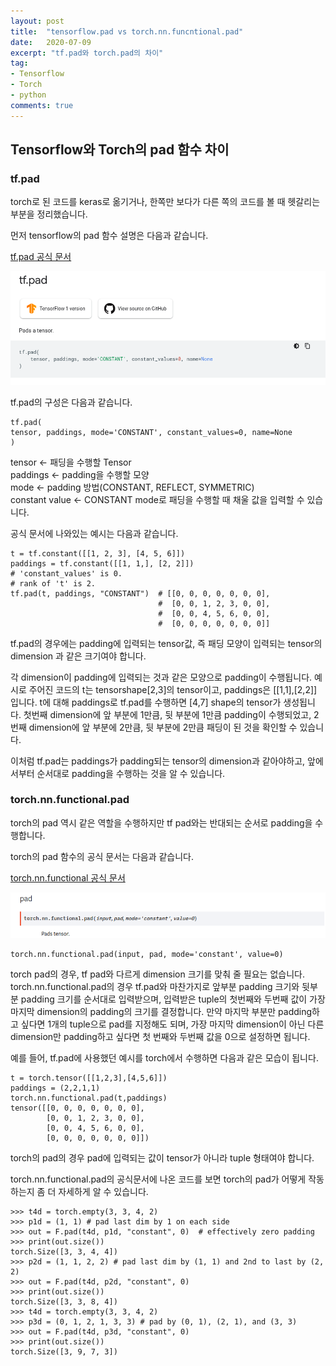 ```yaml
---
layout: post
title:  "tensorflow.pad vs torch.nn.funcntional.pad"
date:   2020-07-09
excerpt: "tf.pad와 torch.pad의 차이"
tag:
- Tensorflow 
- Torch
- python
comments: true
---
```


## Tensorflow와 Torch의 pad 함수 차이

### tf.pad 

torch로 된 코드를 keras로 옮기거나, 한쪽만 보다가 다른 쪽의 코드를 볼 때 헷갈리는 부분을 정리했습니다.

먼저 tensorflow의 pad 함수 설명은 다음과 같습니다.

<a href="https://www.tensorflow.org/api_docs/python/tf/pad"> tf.pad 공식 문서 </a>

![tf_pad](/assets/img/210126/tf_pad.png)

tf.pad의 구성은 다음과 같습니다.

```
tf.pad(
tensor, paddings, mode='CONSTANT', constant_values=0, name=None
)
```

tensor <- 패딩을 수행할 Tensor <br>
paddings <- padding을 수행할 모양 <br>
mode <- padding 방법(CONSTANT, REFLECT, SYMMETRIC) <br>
constant value <- CONSTANT mode로 패딩을 수행할 때 채울 값을 입력할 수 있습니다.
<br>

공식 문서에 나와있는 예시는 다음과 같습니다.
```
t = tf.constant([[1, 2, 3], [4, 5, 6]])
paddings = tf.constant([[1, 1,], [2, 2]])
# 'constant_values' is 0.
# rank of 't' is 2.
tf.pad(t, paddings, "CONSTANT")  # [[0, 0, 0, 0, 0, 0, 0],
                                 #  [0, 0, 1, 2, 3, 0, 0],
                                 #  [0, 0, 4, 5, 6, 0, 0],
                                 #  [0, 0, 0, 0, 0, 0, 0]]
```

tf.pad의 경우에는 padding에 입력되는 tensor값, 즉 패딩 모양이 입력되는 tensor의 dimension 과 같은 크기여야 합니다.

각 dimension이 padding에 입력되는 것과 같은 모양으로 padding이 수행됩니다. 예시로 주어진 코드의 t는 tensorshape[2,3]의 tensor이고,
paddings은 [[1,1],[2,2]] 입니다. t에 대해 paddings로 tf.pad를 수행하면 [4,7] shape의 tensor가 생성됩니다. 첫번째 dimension에
앞 부분에 1만큼, 뒷 부분에 1만큼 padding이 수행되었고, 2번째 dimension에 앞 부분에 2만큼, 뒷 부분에 2만큼 패딩이 된 것을 확인할 수 있습니다.

이처럼 tf.pad는 paddings가 padding되는 tensor의 dimension과 같아야하고, 앞에서부터 순서대로 padding을 수행하는 것을 알 수 있습니다.

### torch.nn.functional.pad

torch의 pad 역시 같은 역할을 수행하지만 tf pad와는 반대되는 순서로 padding을 수행합니다. 

torch의 pad 함수의 공식 문서는 다음과 같습니다.

<a href="https://pytorch.org/docs/stable/nn.functional.html"> torch.nn.functional 공식 문서 </a>

![torch_pad](/assets/img/210126/torch_pad.png)

```
torch.nn.functional.pad(input, pad, mode='constant', value=0)
```

torch pad의 경우, tf pad와 다르게 dimension 크기를 맞춰 줄 필요는 없습니다. torch.nn.functional.pad의 경우 tf.pad와 마찬가지로 앞부분 padding
크기와 뒷부분 padding 크기를 순서대로 입력받으며, 입력받은 tuple의 첫번째와 두번째 값이 가장 마지막 dimension의 padding의 크기를 결정합니다. 만약 마지막
부분만 padding하고 싶다면 1개의 tuple으로 pad를 지정해도 되며, 가장 마지막 dimension이 아닌 다른 dimension만 padding하고 싶다면 첫 번째와 두번째 값을 0으로 설정하면 됩니다.

예를 들어, tf.pad에 사용했던 예시를 torch에서 수행하면 다음과 같은 모습이 됩니다.

```
t = torch.tensor([[1,2,3],[4,5,6]])
paddings = (2,2,1,1)
torch.nn.functional.pad(t,paddings)
tensor([[0, 0, 0, 0, 0, 0, 0],
        [0, 0, 1, 2, 3, 0, 0],
        [0, 0, 4, 5, 6, 0, 0],
        [0, 0, 0, 0, 0, 0, 0]])
```

torch의 pad의 경우 pad에 입력되는 값이 tensor가 아니라 tuple 형태여야 합니다.

torch.nn.functional.pad의 공식문서에 나온 코드를 보면 torch의 pad가 어떻게 작동하는지 좀 더 자세하게 알 수 있습니다.

```
>>> t4d = torch.empty(3, 3, 4, 2)
>>> p1d = (1, 1) # pad last dim by 1 on each side
>>> out = F.pad(t4d, p1d, "constant", 0)  # effectively zero padding
>>> print(out.size())
torch.Size([3, 3, 4, 4])
>>> p2d = (1, 1, 2, 2) # pad last dim by (1, 1) and 2nd to last by (2, 2)
>>> out = F.pad(t4d, p2d, "constant", 0)
>>> print(out.size())
torch.Size([3, 3, 8, 4])
>>> t4d = torch.empty(3, 3, 4, 2)
>>> p3d = (0, 1, 2, 1, 3, 3) # pad by (0, 1), (2, 1), and (3, 3)
>>> out = F.pad(t4d, p3d, "constant", 0)
>>> print(out.size())
torch.Size([3, 9, 7, 3])
```
